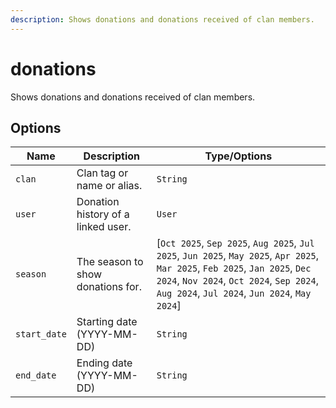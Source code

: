 ```yaml
---
description: Shows donations and donations received of clan members.
---
```


# donations

Shows donations and donations received of clan members.

## Options

| Name | Description | Type/Options |
|------|-------------|--------------|
| `clan` | Clan tag or name or alias. | `String` |
| `user` | Donation history of a linked user. | `User` |
| `season` | The season to show donations for. | [`Oct 2025`, `Sep 2025`, `Aug 2025`, `Jul 2025`, `Jun 2025`, `May 2025`, `Apr 2025`, `Mar 2025`, `Feb 2025`, `Jan 2025`, `Dec 2024`, `Nov 2024`, `Oct 2024`, `Sep 2024`, `Aug 2024`, `Jul 2024`, `Jun 2024`, `May 2024`] |
| `start_date` | Starting date (YYYY-MM-DD) | `String` |
| `end_date` | Ending date (YYYY-MM-DD) | `String` |

